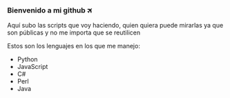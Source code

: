 ### Bienvenido a mi github 🛪
Aquí subo las scripts que voy haciendo, quien quiera puede mirarlas ya que son públicas y no me importa que se reutilicen

Estos son los lenguajes en los que me manejo:
- Python
- JavaScript
- C#
- Perl
- Java
<!--
**RuPTuR/ruptur** is a ✨ _special_ ✨ repository because its `README.md` (this file) appears on your GitHub profile.

Here are some ideas to get you started:

- 🔭 I’m currently working on ...
- 🌱 I’m currently learning ...
- 👯 I’m looking to collaborate on ...
- 🤔 I’m looking for help with ...
- 💬 Ask me about ...
- 📫 How to reach me: ...
- 😄 Pronouns: ...
- ⚡ Fun fact: ...
-->
